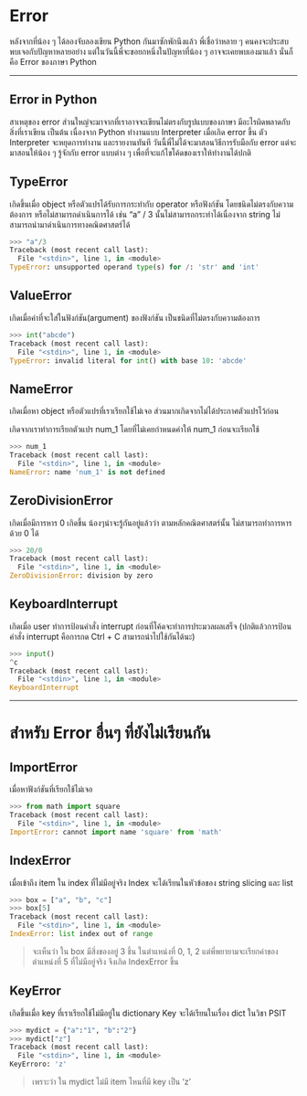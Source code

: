 # Error

หลังจากที่น้อง ๆ ได้ลองจับลองเขียน Python กันมาซักพักนึงแล้ว พี่เชื่อว่าหลาย ๆ คนคงจะประสบพบเจอกับปัญหาหลายอย่าง แต่ในวันนี้พี่จะขอยกหนึ่งในปัญหาที่น้อง ๆ อาจจะเคยพบเองมาแล้ว นั่นก็คือ Error ของภาษา Python

---

## Error in Python

สาเหตุของ error ส่วนใหญ่จะมาจากที่เราอาจจะเขียนไม่ตรงกับรูปแบบของภาษา มีอะไรผิดพลาดกับสิ่งที่เราเขียน เป็นต้น เนื่องจาก Python ทำงานแบบ Interpreter เมื่อเกิด error ขึ้น ตัว Interpreter จะหยุดการทำงาน และรายงานทันที วันนี้พี่ไม่ได้จะมาสอนวิธีการรับมือกับ error แต่จะมาสอนให้น้อง ๆ รู้จักกับ error แบบต่าง ๆ เพื่อที่จะแก้ไขโค้ดของเราให้ทำงานได้ปกติ

## TypeError

เกิดขึ้นเมื่อ object หรือตัวแปรได้รับการกระทำกับ operator หรือฟังก์ชัน โดยชนิดไม่ตรงกับความต้องการ หรือไม่สามารถดำเนินการได้ เช่น “a” / 3 นั้นไม่สามารถกระทำได้เนื่องจาก string ไม่สามารถนำมาดำเนินการทางคณิตศาสตร์ได้

```python
>>> "a"/3
Traceback (most recent call last):
  File "<stdin>", line 1, in <module>
TypeError: unsupported operand type(s) for /: 'str' and 'int'
```

## ValueError

เกิดเมื่อค่าที่จะใส่ในฟังก์ชัน(argument) ของฟังก์ชัน เป็นชนิดที่ไม่ตรงกับความต้องการ

```python
>>> int("abcde")
Traceback (most recent call last):
  File "<stdin>", line 1, in <module>
TypeError: invalid literal for int() with base 10: 'abcde'
```

## NameError
เกิดเมื่อหา object หรือตัวแปรที่เราเรียกใช้ไม่เจอ ส่วนมากเกิดจากไม่ได้ประกาศตัวแปรไว้ก่อน

เกิดจากเราทำการเรียกตัวแปร num_1 โดยที่ไม่เคยกำหนดค่าให้ num_1 ก่อนจะเรียกใช้

```python
>>> num_1
Traceback (most recent call last):
  File "<stdin>", line 1, in <module>
NameError: name 'num_1' is not defined
```

## ZeroDivisionError
เกิดเมื่อมีการหาร 0 เกิดขึ้น น้องๆน่าจะรู้กันอยู่แล้วว่า ตามหลักคณิตศาสตร์นั้น ไม่สามารถทำการหารด้วย 0 ได้

```python
>>> 20/0
Traceback (most recent call last):
  File "<stdin>", line 1, in <module>
ZeroDivisionError: division by zero
```

## KeyboardInterrupt
เกิดเมื่อ user ทำการป้อนคำสั่ง interrupt ก่อนที่โค้ดจะทำการประมวลผลเสร็จ (ปกติแล้วการป้อนคำสั่ง interrupt คือการกด Ctrl + C สามารถนำไปใช้กันได้นะ)

```python
>>> input()
^c
Traceback (most recent call last):
  File "<stdin>", line 1, in <module>
KeyboardInterrupt
```

---

# สำหรับ Error อื่นๆ ที่ยังไม่เรียนกัน

## ImportError
เมื่อหาฟังก์ชันที่เรียกใช้ไม่เจอ

```python
>>> from math import square
Traceback (most recent call last):
  File "<stdin>", line 1, in <module>
ImportError: cannot import name 'square' from 'math'
```

## IndexError
เมื่อเข้าถึง item ใน index ที่ไม่มีอยู่จริง
Index จะได้เรียนในหัวข้อของ string slicing และ list

```python
>>> box = ["a", "b", "c"]
>>> box[5]
Traceback (most recent call last):
  File "<stdin>", line 1, in <module>
IndexError: list index out of range
```


> จะเห็นว่า ใน box มีสิ่งของอยู่ 3 ชิ้น ในตำแหน่งที่ 0, 1, 2 แต่พี่พยายามจะเรียกค่าของตำแหน่งที่ 5 ที่ไม่มีอยู่จริง จึงเกิด IndexError ขึ้น

## KeyError
เกิดขึ้นเมื่อ key ที่เราเรียกใช้ไม่มีอยู่ใน dictionary Key จะได้เรียนในเรื่อง dict ในวิชา PSIT

```python
>>> mydict = {"a":"1", "b":"2"}
>>> mydict["z"]
Traceback (most recent call last):
  File "<stdin>", line 1, in <module>
KeyErroro: 'z'
```

> เพราะว่า ใน mydict ไม่มี item ไหนที่มี key เป็น ‘z’

